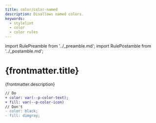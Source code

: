 ```yaml
---
title: color/color-named
description: Disallows named colors.
keywords:
  - stylelint
  - color
  - color rules
---
```


import RulePreamble from '../_preamble.md';
import RulePostamble from '../_postamble.md';

# {frontmatter.title}

<Lede>{frontmatter.description}</Lede>

<RulePreamble category="color" />

```diff
// Do
+ color: var(--p-color-text);
+ fill: var(--p-color-icon)
// Don't
- color: black;
- fill: dimgray;
```

<RulePostamble />
